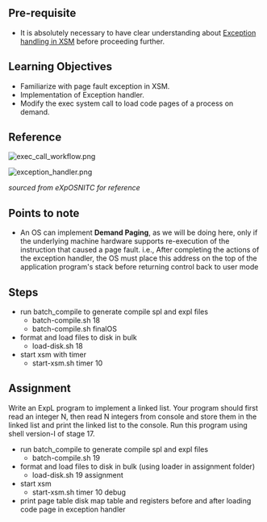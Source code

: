 ## Pre-requisite

- It is absolutely necessary to have clear understanding about [Exception handling in XSM](https://exposnitc.github.io/Tutorials/xsm_interrupts_tutorial.html#exception_handling_in_XSM) before proceeding further.

## Learning Objectives 

- Familiarize with page fault exception in XSM.
- Implementation of Exception handler.
- Modify the exec system call to load code pages of a process on demand.

## Reference

![exec_call_workflow.png](https://exposnitc.github.io/img/roadmap/exec3.png)

![exception_handler.png](https://exposnitc.github.io/img/roadmap/exception.png)

_sourced from eXpOSNITC for reference_

## Points to note

- An OS can implement **Demand Paging**, as we will be doing here, only if the underlying machine hardware supports re-execution of the instruction that caused a page fault.
  i.e., After completing the actions of the exception handler, the OS must place this address on the top of the application program's stack before returning control back to user mode

## Steps

- run batch_compile to generate compile spl and expl files
  - batch-compile.sh 18
  - batch-compile.sh finalOS
- format and load files to disk in bulk
  - load-disk.sh 18
- start xsm with timer
  - start-xsm.sh timer 10

## Assignment

Write an ExpL program to implement a linked list. Your program should first read an integer N, then read N integers from console 
and store them in the linked list and print the linked list to the console. Run this program using shell version-I of stage 17.

- run batch_compile to generate compile spl and expl files
  - batch-compile.sh 19
- format and load files to disk in bulk (using loader in assignment folder)
  - load-disk.sh 19 assignment
- start xsm
  - start-xsm.sh timer 10 debug
- print page table disk map table and registers before and after loading code page in exception handler 

